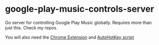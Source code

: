 google-play-music-controls-server
=================================

Go server for controlling Google Play Music globally. Requires more than just this. Check my repos.

You will also need the [Chrome Extension](https://github.com/bclymer/google-play-music-controls-extension) and [AutoHotKey script](https://gist.github.com/bclymer/11196199)

